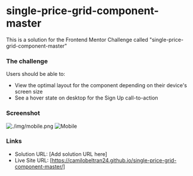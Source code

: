 # single-price-grid-component-master

This is a solution for the Frontend Mentor Challenge called "single-price-grid-component-master"

### The challenge

Users should be able to:

- View the optimal layout for the component depending on their device's screen size
- See a hover state on desktop for the Sign Up call-to-action

### Screenshot

![./img/mobile.png](./img/mobile.png)
![Mobile](./img/big.png)

### Links

- Solution URL: [Add solution URL here]
- Live Site URL: [https://camilobeltran24.github.io/single-price-grid-component-master/]
